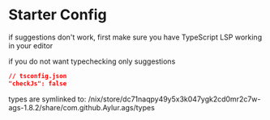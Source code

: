 
# Starter Config

if suggestions don't work, first make sure
you have TypeScript LSP working in your editor

if you do not want typechecking only suggestions

```json
// tsconfig.json
"checkJs": false
```

types are symlinked to:
/nix/store/dc71naqpy49y5x3k047ygk2cd0mr2c7w-ags-1.8.2/share/com.github.Aylur.ags/types
